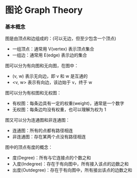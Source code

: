 # 图论 Graph Theory

### 基本概念

图是由顶点和边组成的：(可以无边，但至少包含一个顶点)

- 一组顶点：通常用 V(vertex) 表示顶点集合
- 一组边：通常用 E(edge) 表示边的集合



图可以分为有向图和无向图，在图中：

- (v, w) 表示无向边，即 v 和 w 是互通的
- <v, w> 表示有向边，该边始于 v，终于 w



图可以分为有权图和无权图：

- 有权图：每条边具有一定的权重(weight)，通常是一个数字
- 无权图：每条边均没有权重，也可以理解为权为 1



图又可以分为连通图和非连通图：

- 连通图：所有的点都有路径相连
- 非连通图：存在某两个点没有路径相连


图中的顶点有度的概念：

- 度(Degree)：所有与它连接点的个数之和
- 入度(Indegree)：存在于有向图中，所有接入该点的边数之和
- 出度(Outdegree)：存在于有向图中，所有接出该点的边数之和



